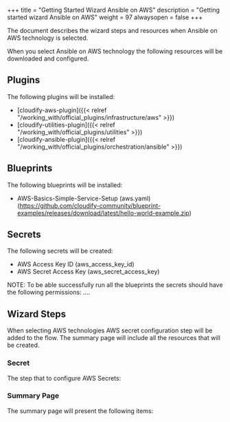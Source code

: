 +++
title = "Getting Started Wizard Ansible on AWS"
description = "Getting started wizard Ansible on AWS"
weight = 97
alwaysopen = false
+++

The document describes the wizard steps and resources when Ansible on AWS technology is selected.

When you select Ansible on AWS technology the following resources will be downloaded and configured.

## Plugins

The following plugins will be installed:
- [cloudify-aws-plugin]({{< relref "/working_with/official_plugins/infrastructure/aws" >}})
- [cloudify-utilities-plugin]({{< relref "/working_with/official_plugins/utilities" >}})
- [cloudify-ansible-plugin]({{< relref "/working_with/official_plugins/orchestration/ansible" >}})


## Blueprints

The following blueprints will be installed:
- AWS-Basics-Simple-Service-Setup (aws.yaml) (https://github.com/cloudify-community/blueprint-examples/releases/download/latest/hello-world-example.zip)

## Secrets

The following secrets will be created:

- AWS Access Key ID (aws_access_key_id)
- AWS Secret Access Key (aws_secret_access_key)

NOTE: To be able successfully run all the blueprints the secrets should have the following permissions:
....

## Wizard Steps

When selecting AWS technologies AWS secret configuration step will be added to the flow. The summary page will include all the resources that will be created.
 
### Secret

The step that to configure AWS Secrets:


### Summary Page

The summary page will present the following items:
